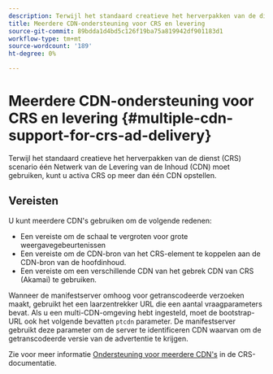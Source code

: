 ```yaml
---
description: Terwijl het standaard creatieve het herverpakken van de dienst (CRS) scenario één Netwerk van de Levering van de Inhoud (CDN) moet gebruiken, kunt u activa CRS op meer dan één CDN opstellen.
title: Meerdere CDN-ondersteuning voor CRS en levering
source-git-commit: 89bdda1d4bd5c126f19ba75a819942df901183d1
workflow-type: tm+mt
source-wordcount: '189'
ht-degree: 0%

---
```



# Meerdere CDN-ondersteuning voor CRS en levering {#multiple-cdn-support-for-crs-ad-delivery}

Terwijl het standaard creatieve het herverpakken van de dienst (CRS) scenario één Netwerk van de Levering van de Inhoud (CDN) moet gebruiken, kunt u activa CRS op meer dan één CDN opstellen.

## Vereisten

U kunt meerdere CDN&#39;s gebruiken om de volgende redenen:

* Een vereiste om de schaal te vergroten voor grote weergavegebeurtenissen
* Een vereiste om de CDN-bron van het CRS-element te koppelen aan de CDN-bron van de hoofdinhoud.
* Een vereiste om een verschillende CDN van het gebrek CDN van CRS (Akamai) te gebruiken.

Wanneer de manifestserver omhoog voor getranscodeerde verzoeken maakt, gebruikt het een laarzentrekker URL die een aantal vraagparameters bevat. Als u een multi-CDN-omgeving hebt ingesteld, moet de bootstrap-URL ook het volgende bevatten `ptcdn` parameter. De manifestserver gebruikt deze parameter om de server te identificeren CDN waarvan om de getranscodeerde versie van de advertentie te krijgen.

Zie voor meer informatie [Ondersteuning voor meerdere CDN&#39;s](../../~old-creative-repackaging-service/multi-cdn-supportt.md) in de CRS-documentatie.
